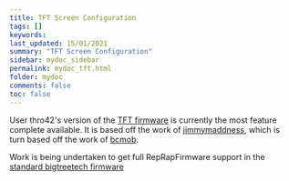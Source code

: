 ```yaml
---
title: TFT Screen Configuration
tags: []
keywords: 
last_updated: 15/01/2021
summary: "TFT Screen Configuration"
sidebar: mydoc_sidebar
permalink: mydoc_tft.html
folder: mydoc
comments: false
toc: false
---
```


User thro42's version of the [TFT firmware](https://github.com/Thro42/BTT-SOVOL-TouchScreenFirmware-Duet) is currently the most feature complete available. It is based off the work of [jimmymaddness](https://github.com/JimmymaDdness/Mks-TouchScreenFirmware-Duet), which is turn based off the work of [bcmob](https://github.com/bcmob/BIGTREETECH-TouchScreenFirmware).  

Work is being undertaken to get full RepRapFirmware support in the [standard bigtreetech firmware](https://github.com/bigtreetech/BIGTREETECH-TouchScreenFirmware)